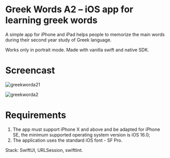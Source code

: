 # Greek Words A2 – iOS app for learning greek words

A simple app for iPhone and iPad helps people to memorize the main words during their second year study of Greek language.

Works only in portrait mode. Made with vanilla swift and native SDK.

# Screencast

![greekworda21](https://github.com/user-attachments/assets/c804aad5-a1db-4737-9cbc-b2ad97bd5218)

![greekworda2](https://github.com/user-attachments/assets/f4b48ff7-e931-41e1-b168-b0e4f2a8cb05)


# Requirements

1. The app must support iPhone X and above and be adapted for iPhone SE, the minimum supported operating system version is iOS 16.0;
2. The application uses the standard iOS font - SF Pro.

Stack: SwiftUI, URLSession, swiftlint.
